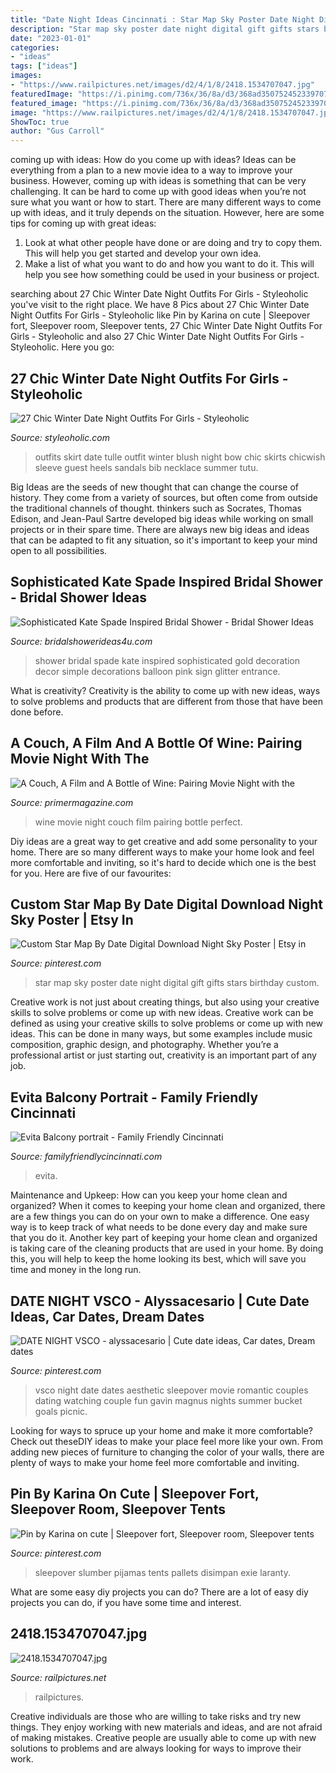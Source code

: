 ```yaml
---
title: "Date Night Ideas Cincinnati : Star Map Sky Poster Date Night Digital Gift Gifts Stars Birthday Custom"
description: "Star map sky poster date night digital gift gifts stars birthday custom"
date: "2023-01-01"
categories:
- "ideas"
tags: ["ideas"]
images:
- "https://www.railpictures.net/images/d2/4/1/8/2418.1534707047.jpg"
featuredImage: "https://i.pinimg.com/736x/36/8a/d3/368ad3507524523397074de9838a636a.jpg"
featured_image: "https://i.pinimg.com/736x/36/8a/d3/368ad3507524523397074de9838a636a.jpg"
image: "https://www.railpictures.net/images/d2/4/1/8/2418.1534707047.jpg"
ShowToc: true
author: "Gus Carroll"
---
```



coming up with ideas: How do you come up with ideas?
Ideas can be everything from a plan to a new movie idea to a way to improve your business. However, coming up with ideas is something that can be very challenging. It can be hard to come up with good ideas when you’re not sure what you want or how to start. There are many different ways to come up with ideas, and it truly depends on the situation. However, here are some tips for coming up with great ideas: 
1. Look at what other people have done or are doing and try to copy them. This will help you get started and develop your own idea. 
2. Make a list of what you want to do and how you want to do it. This will help you see how something could be used in your business or project. 

	

		
searching about 27 Chic Winter Date Night Outfits For Girls - Styleoholic you've visit to the right place. We have 8 Pics about 27 Chic Winter Date Night Outfits For Girls - Styleoholic like Pin by Karina on cute | Sleepover fort, Sleepover room, Sleepover tents, 27 Chic Winter Date Night Outfits For Girls - Styleoholic and also 27 Chic Winter Date Night Outfits For Girls - Styleoholic. Here you go:
		
    
## 27 Chic Winter Date Night Outfits For Girls - Styleoholic

<img loading=lazy src="https://i.styleoholic.com/2016/01/chic-winter-date-night-outfits-for-girls-27.jpg" onerror="this.onerror=null;this.src='https://tse2.mm.bing.net/th?id=OIP.-z_rbJTNJzB6Latu_-XfuQAAAA&amp;pid=15.1';" alt="27 Chic Winter Date Night Outfits For Girls - Styleoholic">

_Source: styleoholic.com_

>outfits skirt date tulle outfit winter blush night bow chic skirts chicwish sleeve guest heels sandals bib necklace summer tutu. 

	

Big Ideas are the seeds of new thought that can change the course of history. They come from a variety of sources, but often come from outside the traditional channels of thought. thinkers such as Socrates, Thomas Edison, and Jean-Paul Sartre developed big ideas while working on small projects or in their spare time. There are always new big ideas and ideas that can be adapted to fit any situation, so it's important to keep your mind open to all possibilities.

    
## Sophisticated Kate Spade Inspired Bridal Shower - Bridal Shower Ideas

<img loading=lazy src="http://www.bridalshowerideas4u.com/wp-content/uploads/2016/05/Sophisticated-Kate-Spade-Inspired-Bridal-Shower-Glitter-Balloon-600x900.jpg" onerror="this.onerror=null;this.src='https://tse2.mm.bing.net/th?id=OIP.ZFA70pDuxEYHytlbn4s1qQHaLH&amp;pid=15.1';" alt="Sophisticated Kate Spade Inspired Bridal Shower - Bridal Shower Ideas">

_Source: bridalshowerideas4u.com_

>shower bridal spade kate inspired sophisticated gold decoration decor simple decorations balloon pink sign glitter entrance. 

	

What is creativity?
Creativity is the ability to come up with new ideas, ways to solve problems and products that are different from those that have been done before.

    
## A Couch, A Film And A Bottle Of Wine: Pairing Movie Night With The

<img loading=lazy src="http://www.primermagazine.com/wp-content/uploads/2008/09/FilmWine/FilmWine_Feature.jpg" onerror="this.onerror=null;this.src='https://tse1.mm.bing.net/th?id=OIP.xSdP7mfFerwwbHGd8_wPMgHaDo&amp;pid=15.1';" alt="A Couch, A Film and A Bottle of Wine: Pairing Movie Night with the">

_Source: primermagazine.com_

>wine movie night couch film pairing bottle perfect. 

	

Diy ideas are a great way to get creative and add some personality to your home. There are so many different ways to make your home look and feel more comfortable and inviting, so it's hard to decide which one is the best for you. Here are five of our favourites:

    
## Custom Star Map By Date Digital Download Night Sky Poster | Etsy In

<img loading=lazy src="https://i.pinimg.com/736x/26/2c/1a/262c1ac96a70287897c1a8a7b275d995.jpg" onerror="this.onerror=null;this.src='https://tse4.mm.bing.net/th?id=OIP.OEmkF-IZjSF1zKWe5lX52wHaJ9&amp;pid=15.1';" alt="Custom Star Map By Date Digital Download Night Sky Poster | Etsy in">

_Source: pinterest.com_

>star map sky poster date night digital gift gifts stars birthday custom. 

	

Creative work is not just about creating things, but also using your creative skills to solve problems or come up with new ideas.
Creative work can be defined as using your creative skills to solve problems or come up with new ideas. This can be done in many ways, but some examples include music composition, graphic design, and photography. Whether you’re a professional artist or just starting out, creativity is an important part of any job.

    
## Evita Balcony Portrait - Family Friendly Cincinnati

<img loading=lazy src="http://www.familyfriendlycincinnati.com/wp-content/uploads/2014/02/Evita-Balcony-portrait.jpg" onerror="this.onerror=null;this.src='https://tse2.mm.bing.net/th?id=OIP.X5URncrYQBwr4yg8CboGfgAAAA&amp;pid=15.1';" alt="Evita Balcony portrait - Family Friendly Cincinnati">

_Source: familyfriendlycincinnati.com_

>evita. 

	

Maintenance and Upkeep: How can you keep your home clean and organized?
When it comes to keeping your home clean and organized, there are a few things you can do on your own to make a difference. One easy way is to keep track of what needs to be done every day and make sure that you do it. Another key part of keeping your home clean and organized is taking care of the cleaning products that are used in your home. By doing this, you will help to keep the home looking its best, which will save you time and money in the long run.

    
## DATE NIGHT VSCO - Alyssacesario | Cute Date Ideas, Car Dates, Dream Dates

<img loading=lazy src="https://i.pinimg.com/736x/20/b9/70/20b970c99ef816391fbb483701203786.jpg" onerror="this.onerror=null;this.src='https://tse2.mm.bing.net/th?id=OIP.KbFVpMseqjoJxJRv4vc0DwHaJ4&amp;pid=15.1';" alt="DATE NIGHT VSCO - alyssacesario | Cute date ideas, Car dates, Dream dates">

_Source: pinterest.com_

>vsco night date dates aesthetic sleepover movie romantic couples dating watching couple fun gavin magnus nights summer bucket goals picnic. 

	

Looking for ways to spruce up your home and make it more comfortable? Check out theseDIY ideas to make your place feel more like your own. From adding new pieces of furniture to changing the color of your walls, there are plenty of ways to make your home feel more comfortable and inviting.

    
## Pin By Karina On Cute | Sleepover Fort, Sleepover Room, Sleepover Tents

<img loading=lazy src="https://i.pinimg.com/736x/36/8a/d3/368ad3507524523397074de9838a636a.jpg" onerror="this.onerror=null;this.src='https://tse4.mm.bing.net/th?id=OIP.2VJM-za6RhtC6US52VVNfAHaJ3&amp;pid=15.1';" alt="Pin by Karina on cute | Sleepover fort, Sleepover room, Sleepover tents">

_Source: pinterest.com_

>sleepover slumber pijamas tents pallets disimpan exie laranty. 

	

What are some easy diy projects you can do?
There are a lot of easy diy projects you can do, if you have some time and interest.

    
## 2418.1534707047.jpg

<img loading=lazy src="https://www.railpictures.net/images/d2/4/1/8/2418.1534707047.jpg" onerror="this.onerror=null;this.src='https://tse2.mm.bing.net/th?id=OIP.AfnUqqgoXHyY42w2YaM6JAHaE-&amp;pid=15.1';" alt="2418.1534707047.jpg">

_Source: railpictures.net_

>railpictures. 

	

Creative individuals are those who are willing to take risks and try new things. They enjoy working with new materials and ideas, and are not afraid of making mistakes. Creative people are usually able to come up with new solutions to problems and are always looking for ways to improve their work.


